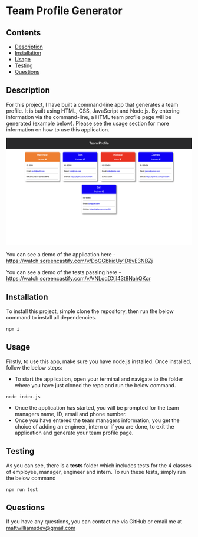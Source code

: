 # Team Profile Generator

## Contents

- [Description](#Description)
- [Installation](#Installation)
- [Usage](#Usage)
- [Testing](#Testing)
- [Questions](#Questions)

## Description

For this project, I have built a command-line app that generates a team profile. It is built using HTML, CSS, JavaScript and Node.js. By entering information via the command-line, a HTML team profile page will be generated (example below). Please see the usage section for more information on how to use this application.

![](./images/example.png)

You can see a demo of the application here - https://watch.screencastify.com/v/DoGGbkidUy1D8vE3NBZj

You can see a demo of the tests passing here - https://watch.screencastify.com/v/VNLqqDXjl43t8NahQKcr

## Installation

To install this project, simple clone the repository, then run the below command to install all dependencies.

```
npm i
```

## Usage

Firstly, to use this app, make sure you have node.js installed. Once installed, follow the below steps:

- To start the application, open your terminal and navigate to the folder where you have just cloned the repo and run the below command.

```
node index.js
```

- Once the application has started, you will be prompted for the team managers name, ID, email and phone number.
- Once you have entered the team managers information, you get the choice of adding an engineer, intern or if you are done, to exit the application and generate your team profile page.

## Testing

As you can see, there is a **tests** folder which includes tests for the 4 classes of employee, manager, engineer and intern. To run these tests, simply run the below command

```
npm run test
```

## Questions

If you have any questions, you can contact me via GitHub or email me at mattwilliamsdev@gmail.com
